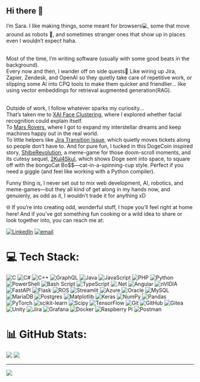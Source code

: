 ## Hi there 👋

I’m Sara. I like making things, some meant for browsers💻, some that move around as robots 🤖, and sometimes stranger ones that show up in places even I wouldn’t expect haha.

<br>Most of the time, I’m writing software (usually with some good beats in the background).
<br>Every now and then, I wander off on side quests🫣 Like wiring up Jira, Zapier, Zendesk, and OpenAI so they quietly take care of repetitive work, or slipping some AI into CPQ tools to make them quicker and friendlier… like using vector embeddings for retrieval augmented generation(RAG).

<br>Outside of work, I follow whatever sparks my curiosity...
<br>That’s taken me to [XAI Face Clustering](https://github.com/karbolak/xai-face-clustering), where I explored whether facial recognition could explain itself.
<br>To [Mars Rovers](https://github.com/orgs/makercie-rug/teams/maintenance-onsite_2024), where I got to expand my interstellar dreams and keep machines happy out in the real world.
<br>To little helpers like [Jira Transition Issue](https://github.com/Elfsquad/jira-transition-issue), which quietly moves tickets along so people don’t have to.
And for pure fun, I tucked in this DogeCoin inspired story, [ShibeRevolution](https://github.com/KodeInInk/ShibeRevolution), a meme-game for those doom-scroll moments, and its cutesy sequel, [2Kul4Skul](https://github.com/KodeInInk/2Kul4Skul), which shows Doge sent into space, to square off with the bongoCat Bo$$—cat-in-a-spinning-cup style. Perfect if you need a giggle (and feel like working with a Python compiler).


Funny thing is, I never set out to mix web development, AI, robotics, and meme-games—but they all kind of get along in my hands now, and genuienly, as odd as it, I wouldn’t trade it for anything xD



🌐 If you’re into creating odd, wonderful stuff, I hope you’ll feel right at home here! And if you’ve got something fun cooking or a wild idea to share or look together into, you can reach me at:

[![LinkedIn](https://img.shields.io/badge/LinkedIn-%230077B5.svg?logo=linkedin&logoColor=white)](https://linkedin.com/in/sara-ana-bota-tothemoonxd) [![email](https://img.shields.io/badge/Email-D14836?logo=gmail&logoColor=white)](mailto:saraanabv@yahoo.com) 

# 💻 Tech Stack:
![C](https://img.shields.io/badge/c-%2300599C.svg?style=for-the-badge&logo=c&logoColor=white) ![C#](https://img.shields.io/badge/c%23-%23239120.svg?style=for-the-badge&logo=csharp&logoColor=white) ![C++](https://img.shields.io/badge/c++-%2300599C.svg?style=for-the-badge&logo=c%2B%2B&logoColor=white) ![GraphQL](https://img.shields.io/badge/-GraphQL-E10098?style=for-the-badge&logo=graphql&logoColor=white) ![Java](https://img.shields.io/badge/java-%23ED8B00.svg?style=for-the-badge&logo=openjdk&logoColor=white) ![JavaScript](https://img.shields.io/badge/javascript-%23323330.svg?style=for-the-badge&logo=javascript&logoColor=%23F7DF1E) ![PHP](https://img.shields.io/badge/php-%23777BB4.svg?style=for-the-badge&logo=php&logoColor=white) ![Python](https://img.shields.io/badge/python-3670A0?style=for-the-badge&logo=python&logoColor=ffdd54) ![PowerShell](https://img.shields.io/badge/PowerShell-%235391FE.svg?style=for-the-badge&logo=powershell&logoColor=white) ![Bash Script](https://img.shields.io/badge/bash_script-%23121011.svg?style=for-the-badge&logo=gnu-bash&logoColor=white) ![TypeScript](https://img.shields.io/badge/typescript-%23007ACC.svg?style=for-the-badge&logo=typescript&logoColor=white) ![.Net](https://img.shields.io/badge/.NET-5C2D91?style=for-the-badge&logo=.net&logoColor=white) ![Angular](https://img.shields.io/badge/angular-%23DD0031.svg?style=for-the-badge&logo=angular&logoColor=white) ![nVIDIA](https://img.shields.io/badge/cuda-000000.svg?style=for-the-badge&logo=nVIDIA&logoColor=green) ![FastAPI](https://img.shields.io/badge/FastAPI-005571?style=for-the-badge&logo=fastapi) ![Flask](https://img.shields.io/badge/flask-%23000.svg?style=for-the-badge&logo=flask&logoColor=white) ![ROS](https://img.shields.io/badge/ros-%230A0FF9.svg?style=for-the-badge&logo=ros&logoColor=white) ![Streamlit](https://img.shields.io/badge/Streamlit-%23FE4B4B.svg?style=for-the-badge&logo=streamlit&logoColor=white) ![Azure](https://img.shields.io/badge/azure-%230072C6.svg?style=for-the-badge&logo=microsoftazure&logoColor=white) ![Oracle](https://img.shields.io/badge/Oracle-F80000?style=for-the-badge&logo=oracle&logoColor=white) ![MySQL](https://img.shields.io/badge/mysql-4479A1.svg?style=for-the-badge&logo=mysql&logoColor=white) ![MariaDB](https://img.shields.io/badge/MariaDB-003545?style=for-the-badge&logo=mariadb&logoColor=white) ![Postgres](https://img.shields.io/badge/postgres-%23316192.svg?style=for-the-badge&logo=postgresql&logoColor=white) ![Matplotlib](https://img.shields.io/badge/Matplotlib-%23ffffff.svg?style=for-the-badge&logo=Matplotlib&logoColor=black) ![Keras](https://img.shields.io/badge/Keras-%23D00000.svg?style=for-the-badge&logo=Keras&logoColor=white) ![NumPy](https://img.shields.io/badge/numpy-%23013243.svg?style=for-the-badge&logo=numpy&logoColor=white) ![Pandas](https://img.shields.io/badge/pandas-%23150458.svg?style=for-the-badge&logo=pandas&logoColor=white) ![PyTorch](https://img.shields.io/badge/PyTorch-%23EE4C2C.svg?style=for-the-badge&logo=PyTorch&logoColor=white) ![scikit-learn](https://img.shields.io/badge/scikit--learn-%23F7931E.svg?style=for-the-badge&logo=scikit-learn&logoColor=white) ![Scipy](https://img.shields.io/badge/SciPy-%230C55A5.svg?style=for-the-badge&logo=scipy&logoColor=%white) ![TensorFlow](https://img.shields.io/badge/TensorFlow-%23FF6F00.svg?style=for-the-badge&logo=TensorFlow&logoColor=white) ![Git](https://img.shields.io/badge/git-%23F05033.svg?style=for-the-badge&logo=git&logoColor=white) ![GitHub](https://img.shields.io/badge/github-%23121011.svg?style=for-the-badge&logo=github&logoColor=white) ![Gitea](https://img.shields.io/badge/Gitea-34495E?style=for-the-badge&logo=gitea&logoColor=5D9425) ![Unity](https://img.shields.io/badge/unity-%23000000.svg?style=for-the-badge&logo=unity&logoColor=white) ![Jira](https://img.shields.io/badge/jira-%230A0FFF.svg?style=for-the-badge&logo=jira&logoColor=white) ![Grafana](https://img.shields.io/badge/grafana-%23F46800.svg?style=for-the-badge&logo=grafana&logoColor=white) ![Docker](https://img.shields.io/badge/docker-%230db7ed.svg?style=for-the-badge&logo=docker&logoColor=white) ![Raspberry Pi](https://img.shields.io/badge/-Raspberry_Pi-C51A4A?style=for-the-badge&logo=Raspberry-Pi) ![Postman](https://img.shields.io/badge/Postman-FF6C37?style=for-the-badge&logo=postman&logoColor=white)
# 📊 GitHub Stats:
![](https://github-readme-stats.vercel.app/api?username=kodeinink&theme=tokyonight&hide_border=false&include_all_commits=true&count_private=true)
![](https://nirzak-streak-stats.vercel.app/?user=kodeinink&theme=tokyonight&hide_border=false&hide_current_streak=true&exclude_days=Sat,Sun)<br/>

---
[![](https://visitcount.itsvg.in/api?id=kodeinink&icon=10&color=9)](https://visitcount.itsvg.in)

<!-- Proudly created with GPRM ( https://gprm.itsvg.in ) -->
